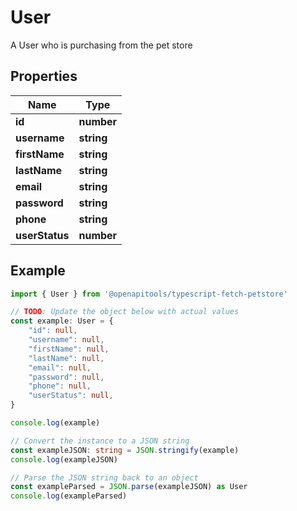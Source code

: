 
# User

A User who is purchasing from the pet store

## Properties

Name | Type
------------ | -------------
**id** | **number**
**username** | **string**
**firstName** | **string**
**lastName** | **string**
**email** | **string**
**password** | **string**
**phone** | **string**
**userStatus** | **number**

## Example

```typescript
import { User } from '@openapitools/typescript-fetch-petstore'

// TODO: Update the object below with actual values
const example: User = {
    "id": null,
    "username": null,
    "firstName": null,
    "lastName": null,
    "email": null,
    "password": null,
    "phone": null,
    "userStatus": null,
}

console.log(example)

// Convert the instance to a JSON string
const exampleJSON: string = JSON.stringify(example)
console.log(exampleJSON)

// Parse the JSON string back to an object
const exampleParsed = JSON.parse(exampleJSON) as User
console.log(exampleParsed)
```


